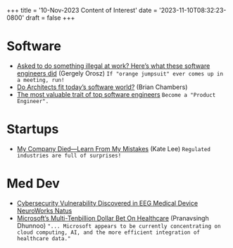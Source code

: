 +++
title = '10-Nov-2023 Content of Interest'
date = '2023-11-10T08:32:23-0800'
draft = false
+++


# Software

-   [Asked to do something illegal at work? Here’s what these software engineers did](https://blog.pragmaticengineer.com/asked-to-do-something-illegal-at-work/) (Gergely Orosz)
    `If "orange jumpsuit" ever comes up in a meeting, run!`
-   [Do Architects fit today’s software world?](https://brianchambers.substack.com/p/chamber-of-tech-secrets-5) (Brian Chambers)
-   [The most valuable trait of top software engineers](https://engineercodex.substack.com/p/the-1-trait-of-the-most-valuable)
    `Become a "Product Engineer".`


# Startups

-   [My Company Died—Learn From My Mistakes](https://every.to/p/my-company-died-learn-from-my-mistakes) (Kate Lee)  `Regulated industries are full of surprises!`


# Med Dev

-   [Cybersecurity Vulnerability Discovered in EEG Medical Device NeuroWorks Natus](https://www.google.com/url?rct=j&sa=t&url=https://hitconsultant.net/2023/11/09/cybersecurity-vulnerability-discovered-in-eeg-medical-device-neuroworks-natus/&ct=ga&cd=CAIyGjdmYTYyZTUxM2FiM2QxMmY6Y29tOmVuOlVT&usg=AOvVaw1_YaFx6JbjE1P0Sq_gen79)
-   [Microsoft’s Multi-Tenbillion Dollar Bet On Healthcare](https://medicalfuturist.com/microsoft-in-healthcare) (Pranavsingh Dhunnoo)
    `"... Microsoft appears to be currently concentrating on cloud computing, AI, and the more efficient integration of healthcare data."`

